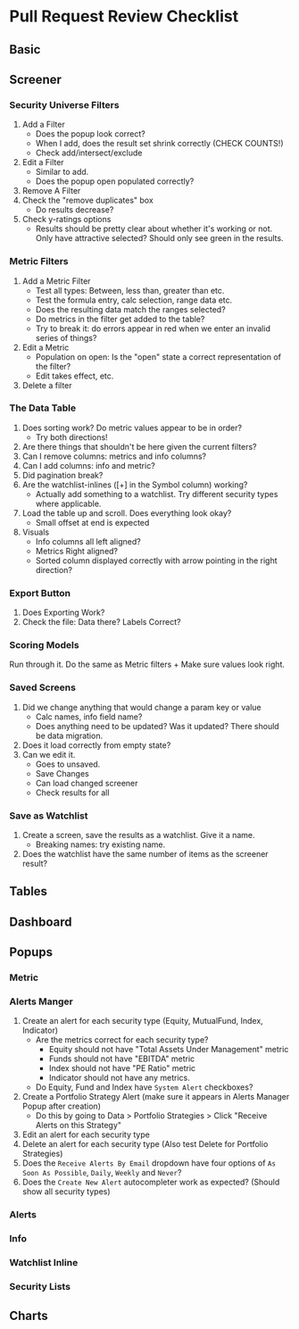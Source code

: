 # Pull Request Review Checklist #

## Basic ##

## Screener ##

### Security Universe Filters
1. Add a Filter
    - Does the popup look correct?
    - When I add, does the result set shrink correctly (CHECK COUNTS!)
    - Check add/intersect/exclude
2. Edit a Filter
    - Similar to add.
    - Does the popup open populated correctly?
3. Remove A Filter
4. Check the "remove duplicates" box
    - Do results decrease?
5. Check y-ratings options
    - Results should be pretty clear about whether it's working or not.  Only have attractive selected?  Should only see green in the results.

### Metric Filters
1. Add a Metric Filter
    - Test all types: Between, less than, greater than etc.
    - Test the formula entry, calc selection, range data etc.
    - Does the resulting data match the ranges selected?
    - Do metrics in the filter get added to the table?
    - Try to break it:  do errors appear in red when we enter an invalid series of things?
2. Edit a Metric
    - Population on open:  Is the "open" state a correct representation of the filter?
    - Edit takes effect, etc.
3. Delete a filter

### The Data Table
1. Does sorting work?  Do metric values appear to be in order?
    - Try both directions!
2. Are there things that shouldn't be here given the current filters?
3. Can I remove columns: metrics and info columns?
4. Can I add columns: info and metric?
5. Did pagination break?
6. Are the watchlist-inlines ([+] in the Symbol column) working?
    - Actually add something to a watchlist.  Try different security types where applicable.
7. Load the table up and scroll. Does everything look okay?
    - Small offset at end is expected
8. Visuals
    - Info columns all left aligned?
    - Metrics Right aligned?
    - Sorted column displayed correctly with arrow pointing in the right direction?

### Export Button
1. Does Exporting Work?
2. Check the file:  Data there? Labels Correct?

### Scoring Models
Run through it.  Do the same as Metric filters + Make sure values look right.

### Saved Screens
1. Did we change anything that would change a param key or value
    - Calc names, info field name?
    - Does anything need to be updated? Was it updated?  There should be data migration.
2. Does it load correctly from empty state?
3. Can we edit it.
   - Goes to unsaved.
   - Save Changes
   - Can load changed screener
   - Check results for all

### Save as Watchlist
1. Create a screen, save the results as a watchlist.  Give it a name.
    - Breaking names: try existing name.
2. Does the watchlist have the same number of items as the screener result?

## Tables ##

## Dashboard ##

## Popups ##
### Metric ###
### Alerts Manger ###

1. Create an alert for each security type (Equity, MutualFund, Index, Indicator)
    - Are the metrics correct for each security type?
        - Equity should not have "Total Assets Under Management" metric
        - Funds should not have "EBITDA" metric
        - Index should not have "PE Ratio" metric
        - Indicator should not have any metrics.
    - Do Equity, Fund and Index have `System Alert` checkboxes?
2. Create a Portfolio Strategy Alert (make sure it appears in Alerts Manager Popup after creation)
    - Do this by going to Data > Portfolio Strategies > Click "Receive Alerts on this Strategy"
3. Edit an alert for each security type
4. Delete an alert for each security type (Also test Delete for Portfolio Strategies)
5. Does the `Receive Alerts By Email` dropdown have four options of `As Soon As Possible`, `Daily`, `Weekly` and `Never`?
6. Does the `Create New Alert` autocompleter work as expected? (Should show all security types)
### Alerts ###
### Info ###
### Watchlist Inline ###
### Security Lists ###

## Charts ##
